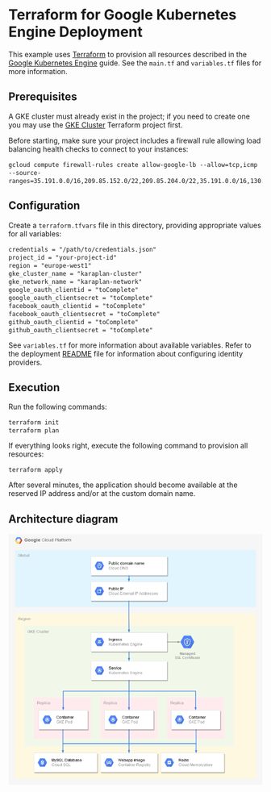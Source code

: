 # Terraform for Google Kubernetes Engine Deployment

This example uses [Terraform](https://terraform.io) to provision all resources described in the [Google Kubernetes Engine](../gcp/gke) guide. See the `main.tf` and `variables.tf` files for more information.

## Prerequisites

A GKE cluster must already exist in the project; if you need to create one you may use the [GKE Cluster](../gke-cluster) Terraform project first.

Before starting, make sure your project includes a firewall rule allowing load balancing health checks to connect to your instances:
```
gcloud compute firewall-rules create allow-google-lb --allow=tcp,icmp --source-ranges=35.191.0.0/16,209.85.152.0/22,209.85.204.0/22,35.191.0.0/16,130.211.0.0/22
```

## Configuration

Create a `terraform.tfvars` file in this directory, providing appropriate values for all variables:

    credentials = "/path/to/credentials.json"
    project_id = "your-project-id"
    region = "europe-west1"
    gke_cluster_name = "karaplan-cluster"
    gke_network_name = "karaplan-network"
    google_oauth_clientid = "toComplete"
    google_oauth_clientsecret = "toComplete"
    facebook_oauth_clientid = "toComplete"
    facebook_oauth_clientsecret = "toComplete"
    github_oauth_clientid = "toComplete"
    github_oauth_clientsecret = "toComplete"

See `variables.tf` for more information about available variables.
Refer to the deployment [README](../../README.md) file for information about configuring identity providers.

## Execution

Run the following commands:

    terraform init
    terraform plan

If everything looks right, execute the following command to provision all resources:

    terraform apply

After several minutes, the application should become available at the reserved IP address and/or at the custom domain name.

## Architecture diagram

![Architecture](../../gcp/gke/architecture.png)
